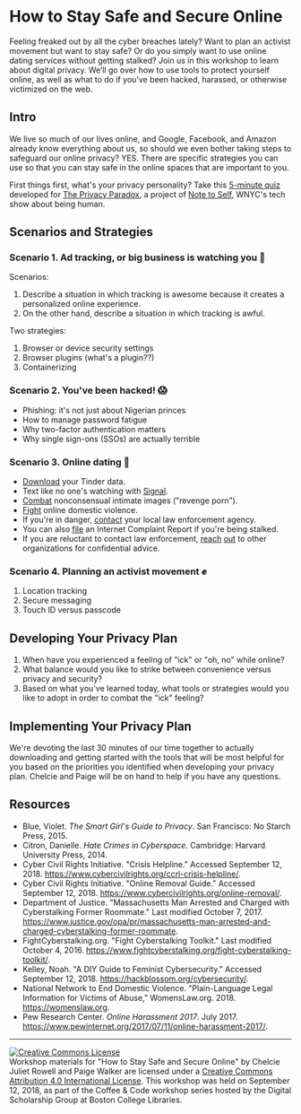 # How to Stay Safe and Secure Online

Feeling freaked out by all the cyber breaches lately? Want to plan an activist movement but want to stay safe? Or do you simply want to use online dating services without getting stalked? Join us in this workshop to learn about digital privacy. We’ll go over how to use tools to protect yourself online, as well as what to do if you’ve been hacked, harassed, or otherwise victimized on the web.

## Intro

We live so much of our lives online, and Google, Facebook, and Amazon already know everything about us, so should we even bother taking steps to safeguard our online privacy? YES. There are specific strategies you can use so that you can stay safe in the online spaces that are important to you.

First things first, what's your privacy personality? Take this [5-minute quiz](https://wnyc.typeform.com/to/CWAeSB) developed for [The Privacy Paradox](https://project.wnyc.org/privacy-paradox), a project of [Note to Self](https://www.wnycstudios.org/shows/notetoself), WNYC's tech show about being human.

## Scenarios and Strategies

### Scenario 1. Ad tracking, or big business is watching you :eyes:

Scenarios:
1. Describe a situation in which tracking is awesome because it creates a personalized online experience.
2. On the other hand, describe a situation in which tracking is awful.

Two strategies:
1. Browser or device security settings
2. Browser plugins (what's a plugin??)
3. Containerizing

### Scenario 2. You've been hacked! :scream:

* Phishing: it's not just about Nigerian princes  
* How to manage password fatigue  
* Why two-factor authentication matters  
* Why single sign-ons (SSOs) are actually terrible  

### Scenario 3. Online dating :love_letter:

* [Download](https://account.gotinder.com/data) your Tinder data.
* Text like no one's watching with [Signal](https://www.signal.org/download).
* [Combat](https://www.cybercivilrights.org) nonconsensual intimate images ("revenge porn").
* [Fight](https://nnedv.org/content/safety-net) online domestic violence.
* If you're in danger, [contact](https://www.bc.edu/offices/bcpd/contact-us.html) your local law enforcement agency.
* You can also [file](https://www.ic3.gov) an Internet Complaint Report if you're being stalked.
* If you are reluctant to contact law enforcement, [reach](https://www.womenslaw.org/) [out](https://www.cybercivilrights.org/ccri-crisis-helpline/) to other organizations for confidential advice.

### Scenario 4. Planning an activist movement :fist:

1. Location tracking
2. Secure messaging
3. Touch ID versus passcode

## Developing Your Privacy Plan

1. When have you experienced a feeling of "ick" or "oh, no" while online?
2. What balance would you like to strike between convenience versus privacy and security?
3. Based on what you've learned today, what tools or strategies would you like to adopt in order to combat the "ick" feeling?

## Implementing Your Privacy Plan

We're devoting the last 30 minutes of our time together to actually downloading and getting started with the tools that will be most helpful for you based on the priorities you identified when developing your privacy plan. Chelcie and Paige will be on hand to help if you have any questions.

## Resources  

* Blue, Violet. <i>The Smart Girl's Guide to Privacy</i>. San Francisco: No Starch Press, 2015.  
* Citron, Danielle. <i>Hate Crimes in Cyberspace</i>. Cambridge: Harvard University Press, 2014.  
* Cyber Civil Rights Initiative. "Crisis Helpline." Accessed September 12, 2018. https://www.cybercivilrights.org/ccri-crisis-helpline/.  
* Cyber Civil Rights Initiative. "Online Removal Guide." Accessed September 12, 2018. https://www.cybercivilrights.org/online-removal/.   
* Department of Justice. "Massachusetts Man Arrested and Charged with Cyberstalking Former Roommate." Last modified October 7, 2017. https://www.justice.gov/opa/pr/massachusetts-man-arrested-and-charged-cyberstalking-former-roommate.  
* FightCyberstalking.org. "Fight Cyberstalking Toolkit." Last modified October 4, 2016. https://www.fightcyberstalking.org/fight-cyberstalking-toolkit/.   
* Kelley, Noah. "A DIY Guide to Feminist Cybersecurity." Accessed September 12, 2018. https://hackblossom.org/cybersecurity/.  
* National Network to End Domestic Violence. "Plain-Language Legal Information for Victims of Abuse," WomensLaw.org. 2018. https://womenslaw.org. 
* Pew Research Center. <i>Online Harassment 2017</i>. July 2017. https://www.pewinternet.org/2017/07/11/online-harassment-2017/.  

---

<a rel="license" href="http://creativecommons.org/licenses/by/4.0/"><img alt="Creative Commons License" style="border-width:0" src="https://i.creativecommons.org/l/by/4.0/88x31.png" /></a><br />Workshop materials for "How to Stay Safe and Secure Online" by Chelcie Juliet Rowell and Paige Walker are licensed under a <a rel="license" href="http://creativecommons.org/licenses/by/4.0/">Creative Commons Attribution 4.0 International License</a>. This workshop was held on September 12, 2018, as part of the Coffee & Code workshop series hosted by the Digital Scholarship Group at Boston College Libraries.
